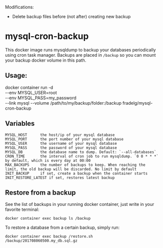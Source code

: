 Modifications:
- Delete backup files before (not after) creating new backup

# mysql-cron-backup

This docker image runs mysqldump to backup your databases periodically using cron task manager. Backups are placed in `/backup` so you can mount your backup docker volume in this path.

## Usage:

  docker container run -d \
    --env MYSQL_USER=root \
    --env MYSQL_PASS=my_password \
    --link mysql
    --volume /path/to/my/backup/folder:/backup
    fradelg/mysql-cron-backup

## Variables

    MYSQL_HOST      the host/ip of your mysql database
    MYSQL_PORT      the port number of your mysql database
    MYSQL_USER      the username of your mysql database
    MYSQL_PASS      the password of your mysql database
    MYSQL_DB        the database name to dump. Default: `--all-databases`
    CRON_TIME       the interval of cron job to run mysqldump. `0 0 * * *` by default, which is every day at 00:00
    MAX_BACKUPS     the number of backups to keep. When reaching the limit, the old backup will be discarded. No limit by default
    INIT_BACKUP     if set, create a backup when the container starts
    INIT_RESTORE_LATEST if set, restores latest backup

## Restore from a backup

See the list of backups in your running docker container, just write in your favorite terminal:

    docker container exec backup ls /backup

To restore a database from a certain backup, simply run:

    docker container exec backup /restore.sh /backup/201708060500.my_db.sql.gz
